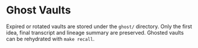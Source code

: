 # Ghost Vaults

Expired or rotated vaults are stored under the `ghost/` directory. Only the first idea, final transcript and lineage summary are preserved. Ghosted vaults can be rehydrated with `make recall`.
